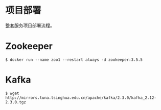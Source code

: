 # 项目部署
整套服务项目部署流程。

# Zookeeper
```
$ docker run --name zoo1 --restart always -d zookeeper:3.5.5
```

# Kafka
```
$ wget http://mirrors.tuna.tsinghua.edu.cn/apache/kafka/2.3.0/kafka_2.12-2.3.0.tgz
```